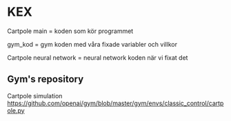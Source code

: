 # KEX
Cartpole main  = koden som kör programmet 

gym_kod = gym koden med våra fixade variabler och villkor

Cartpole neural network = neural network koden när vi fixat det
## Gym's repository
Cartpole simulation
https://github.com/openai/gym/blob/master/gym/envs/classic_control/cartpole.py
